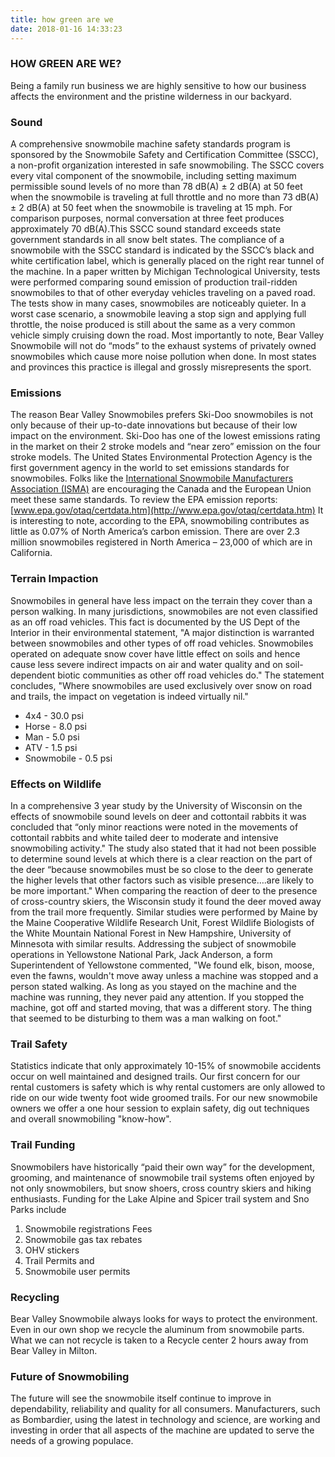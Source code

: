 ```yaml
---
title: how green are we
date: 2018-01-16 14:33:23
---
```


### HOW GREEN ARE WE?

Being a family run business we are highly sensitive to how our business affects the environment and the pristine wilderness in our backyard.

### Sound

A comprehensive snowmobile machine safety standards program is sponsored by the Snowmobile Safety and Certification Committee (SSCC), a non-profit organization interested in safe snowmobiling. The SSCC covers every vital component of the snowmobile, including setting maximum permissible sound levels of no more than 78 dB(A) ± 2 dB(A) at 50 feet when the snowmobile is traveling at full throttle and no more than 73 dB(A) ± 2 dB(A) at 50 feet when the snowmobile is traveling at 15 mph. For comparison purposes, normal conversation at three feet produces approximately 70 dB(A).This SSCC sound standard exceeds state government standards in all snow belt states. The compliance of a snowmobile with the SSCC standard is indicated by the SSCC’s black and white certification label, which is generally placed on the right rear tunnel of the machine. In a paper written by Michigan Technological University, tests were performed comparing sound emission of production trail-ridden snowmobiles to that of other everyday vehicles traveling on a paved road. The tests show in many cases, snowmobiles are noticeably quieter. In a worst case scenario, a snowmobile leaving a stop sign and applying full throttle, the noise produced is still about the same as a very common vehicle simply cruising down the road. Most importantly to note, Bear Valley Snowmobile will not do “mods” to the exhaust systems of privately owned snowmobiles which cause more noise pollution when done. In most states and provinces this practice is illegal and grossly misrepresents the sport.

### Emissions

The reason Bear Valley Snowmobiles prefers Ski-Doo snowmobiles is not only because of their up-to-date innovations but because of their low impact on the environment. Ski-Doo has one of the lowest emissions rating in the market on their 2 stroke models and “near zero” emission on the four stroke models. The United States Environmental Protection Agency is the first government agency in the world to set emissions standards for snowmobiles. Folks like the [International Snowmobile Manufacturers Association (ISMA)](http://www.snowmobile.org) are encouraging the Canada and the European Union meet these same standards. To review the EPA emission reports: [www.epa.gov/otaq/certdata.htm](http://www.epa.gov/otaq/certdata.htm) It is interesting to note, according to the EPA, snowmobiling contributes as little as 0.07% of North America’s carbon emission. There are over 2.3 million snowmobiles registered in North America – 23,000 of which are in California.

### Terrain Impaction

Snowmobiles in general have less impact on the terrain they cover than a person walking. In many jurisdictions, snowmobiles are not even classified as an off road vehicles. This fact is documented by the US Dept of the Interior in their environmental statement, "A major distinction is warranted between snowmobiles and other types of off road vehicles. Snowmobiles operated on adequate snow cover have little effect on soils and hence cause less severe indirect impacts on air and water quality and on soil-dependent biotic communities as other off road vehicles do." The statement concludes, "Where snowmobiles are used exclusively over snow on road and trails, the impact on vegetation is indeed virtually nil."

*   4x4 - 30.0 psi
*   Horse - 8.0 psi
*   Man - 5.0 psi
*   ATV - 1.5 psi
*   Snowmobile - 0.5 psi

### Effects on Wildlife

In a comprehensive 3 year study by the University of Wisconsin on the effects of snowmobile sound levels on deer and cottontail rabbits it was concluded that “only minor reactions were noted in the movements of cottontail rabbits and white tailed deer to moderate and intensive snowmobiling activity." The study also stated that it had not been possible to determine sound levels at which there is a clear reaction on the part of the deer “because snowmobiles must be so close to the deer to generate the higher levels that other factors such as visible presence….are likely to be more important." When comparing the reaction of deer to the presence of cross-country skiers, the Wisconsin study it found the deer moved away from the trail more frequently. Similar studies were performed by Maine by the Maine Cooperative Wildlife Research Unit, Forest Wildlife Biologists of the White Mountain National Forest in New Hampshire, University of Minnesota with similar results. Addressing the subject of snowmobile operations in Yellowstone National Park, Jack Anderson, a form Superintendent of Yellowstone commented, "We found elk, bison, moose, even the fawns, wouldn't move away unless a machine was stopped and a person stated walking. As long as you stayed on the machine and the machine was running, they never paid any attention. If you stopped the machine, got off and started moving, that was a different story. The thing that seemed to be disturbing to them was a man walking on foot."

### Trail Safety

Statistics indicate that only approximately 10-15% of snowmobile accidents occur on well maintained and designed trails. Our first concern for our rental customers is safety which is why rental customers are only allowed to ride on our wide twenty foot wide groomed trails. For our new snowmobile owners we offer a one hour session to explain safety, dig out techniques and overall snowmobiling "know-how".

### Trail Funding

Snowmobilers have historically “paid their own way” for the development, grooming, and maintenance of snowmobile trail systems often enjoyed by not only snowmobilers, but snow shoers, cross country skiers and hiking enthusiasts. Funding for the Lake Alpine and Spicer trail system and Sno Parks include

1.  Snowmobile registrations Fees
2.  Snowmobile gas tax rebates
3.  OHV stickers
4.  Trail Permits and
5.  Snowmobile user permits

### Recycling

Bear Valley Snowmobile always looks for ways to protect the environment. Even in our own shop we recycle the aluminum from snowmobile parts. What we can not recycle is taken to a Recycle center 2 hours away from Bear Valley in Milton.

### Future of Snowmobiling

The future will see the snowmobile itself continue to improve in dependability, reliability and quality for all consumers. Manufacturers, such as Bombardier, using the latest in technology and science, are working and investing in order that all aspects of the machine are updated to serve the needs of a growing populace.